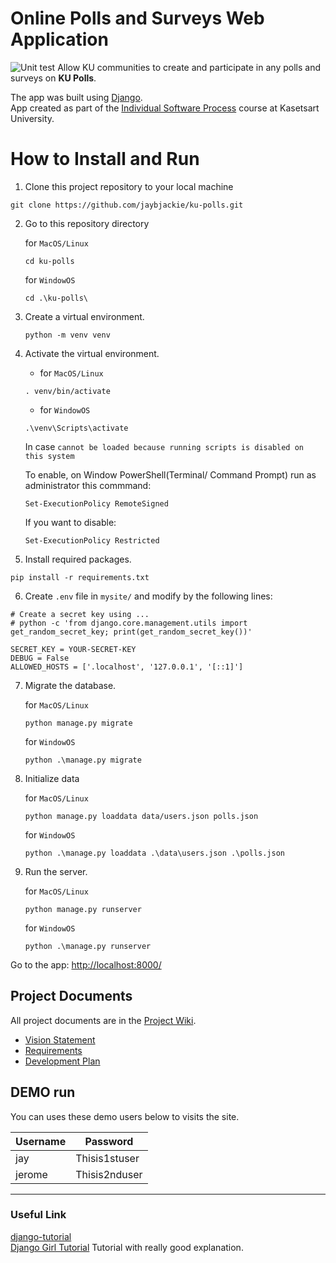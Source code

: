 # Online Polls and Surveys Web Application 

![Unit test](https://github.com/jaybjackie/ku-polls/actions/workflows/python-workflow.yml/badge.svg)
Allow KU communities to create and participate in any polls and surveys on **KU Polls**. <br>

The app was built using [Django](https://www.djangoproject.com/). <br>
App created as part of the [Individual Software Process](
https://cpske.github.io/ISP) course at Kasetsart University.

# How to Install and Run

1. Clone this project repository to your local machine
````
git clone https://github.com/jaybjackie/ku-polls.git
````
2. Go to  this repository directory<br>
   
   for `MacOS/Linux`
   ````
   cd ku-polls
   ````
   
   for `WindowOS`
   ````
   cd .\ku-polls\
   ````

3. Create a virtual environment. <br>

    ````
    python -m venv venv
    ````

4. Activate the virtual environment.<br>

    - for `MacOS/Linux`<br>
    ````    
    . venv/bin/activate
    ````

    - for `WindowOS`<br>
        
    ````
    .\venv\Scripts\activate
    ````
        
    In case `cannot be loaded because running scripts is disabled on this system`
        
     To enable, on Window PowerShell(Terminal/ Command Prompt) run as administrator this commmand:
     ````
    Set-ExecutionPolicy RemoteSigned
    ````
    
    If you want to disable:
    ````
    Set-ExecutionPolicy Restricted
    ````
    
5. Install required packages.

````
pip install -r requirements.txt
````

6. Create `.env` file in `mysite/` and modify by the following lines:

````
# Create a secret key using ...
# python -c 'from django.core.management.utils import get_random_secret_key; print(get_random_secret_key())'

SECRET_KEY = YOUR-SECRET-KEY
DEBUG = False
ALLOWED_HOSTS = ['.localhost', '127.0.0.1', '[::1]']
````    

7. Migrate the database.

    for `MacOS/Linux`
    ````
    python manage.py migrate
    ````
    
    for `WindowOS`
    ````
    python .\manage.py migrate
    ````
    
8. Initialize data

    for `MacOS/Linux`
    ````
    python manage.py loaddata data/users.json polls.json
    ````
    
    for `WindowOS`
    ````
    python .\manage.py loaddata .\data\users.json .\polls.json
    ````

9. Run the server.
 
   for `MacOS/Linux`
   ````
   python manage.py runserver
   ````
   
   for `WindowOS`
    ````
    python .\manage.py runserver
    ````
 
 Go to the app:
[http://localhost:8000/](http://localhost:8000/)

## Project Documents

All project documents are in the [Project Wiki](../../wiki/Home).

- [Vision Statement](../../wiki/Vision%20Statement)<br>
- [Requirements](../../wiki/Requirements)<br>
- [Development Plan](../../wiki/Development%20Plan)<br>

## DEMO run
You can uses these demo users below to visits the site.

| Username  | Password  |
|-----------|-----------|
|   jay   | Thisis1stuser |
|  jerome | Thisis2nduser |


***
### Useful Link
[django-tutorial](https://docs.djangoproject.com/en/4.1/intro/tutorial01/) <br>
[Django Girl Tutorial](https://tutorial.djangogirls.org/en/) Tutorial with really good explanation.
